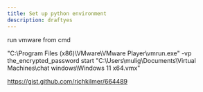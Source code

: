 ```yaml
---
title: Set up python environment
description: draftyes
---
```



run vmware from cmd

"C:\Program Files (x86)\VMware\VMware Player\vmrun.exe"  -vp the_encrypted_password start "C:\Users\mulig\Documents\Virtual Machines\chat windows\Windows 11 x64.vmx"

https://gist.github.com/richkilmer/664489
